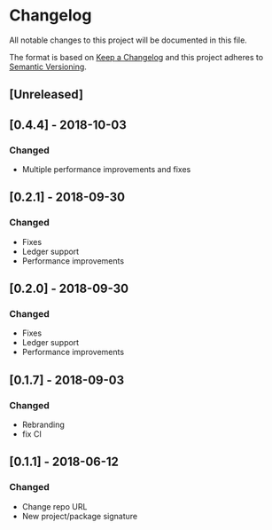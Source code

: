 # Changelog

All notable changes to this project will be documented in this file.

The format is based on [Keep a Changelog](http://keepachangelog.com/en/1.0.0/)
and this project adheres to [Semantic Versioning](http://semver.org/spec/v2.0.0.html).

## [Unreleased]


## [0.4.4] - 2018-10-03

### Changed

* Multiple performance improvements and fixes

## [0.2.1] - 2018-09-30

### Changed

* Fixes
* Ledger support
* Performance improvements

## [0.2.0] - 2018-09-30

### Changed

* Fixes
* Ledger support
* Performance improvements

## [0.1.7] - 2018-09-03

### Changed

* Rebranding
* fix CI

## [0.1.1] - 2018-06-12

### Changed

* Change repo URL
* New project/package signature
